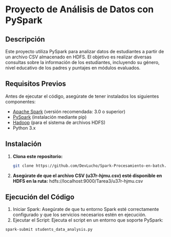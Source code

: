 # Proyecto de Análisis de Datos con PySpark

## Descripción

Este proyecto utiliza PySpark para analizar datos de estudiantes a partir de un archivo CSV almacenado en HDFS. El objetivo es realizar diversas consultas sobre la información de los estudiantes, incluyendo su género, nivel educativo de los padres y puntajes en módulos evaluados.

## Requisitos Previos

Antes de ejecutar el código, asegúrate de tener instalados los siguientes componentes:

- [Apache Spark](https://spark.apache.org/) (versión recomendada: 3.0 o superior)
- [PySpark](https://pypi.org/project/pyspark/) (instalación mediante pip)
- [Hadoop](https://hadoop.apache.org/) (para el sistema de archivos HDFS)
- Python 3.x

## Instalación

1. **Clona este repositorio:**
   ```bash
   git clone https://github.com/DevLucho/Spark-Procesamiento-en-batch.git

2. **Asegúrate de que el archivo CSV (u37r-hjmu.csv) esté disponible en HDFS en la ruta:**
  hdfs://localhost:9000/Tarea3/u37r-hjmu.csv

## Ejecución del Código

1. Iniciar Spark: Asegúrate de que tu entorno Spark esté correctamente configurado y que los servicios necesarios estén en ejecución.
2. Ejecutar el Script: Ejecuta el script en un entorno que soporte PySpark:
  ```bash
  spark-submit students_data_analysis.py
